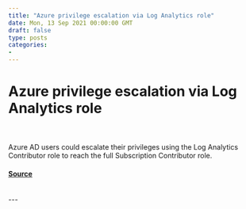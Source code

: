 ```yaml
---
title: "Azure privilege escalation via Log Analytics role"
date: Mon, 13 Sep 2021 00:00:00 GMT
draft: false
type: posts
categories: 
- 
---
```

# Azure privilege escalation via Log Analytics role

<br/>

<br/>
Azure AD users could escalate their privileges using the Log Analytics Contributor role to reach the full Subscription Contributor role.

#### [Source](https://www.cloudvulndb.org/log-analytics-role-privesc)

<br/>
---

